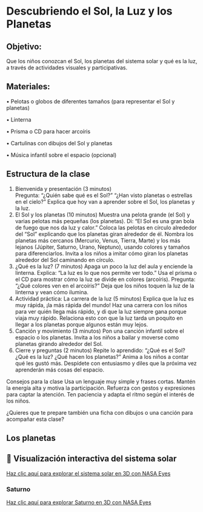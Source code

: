 # Descubriendo el Sol, la Luz y los Planetas

## Objetivo:

Que los niños conozcan el Sol, los planetas del sistema solar y qué es la luz, a través de actividades visuales y participativas.
 
## Materiales:

•	Pelotas o globos de diferentes tamaños (para representar el Sol y planetas)

•	Linterna

•	Prisma o CD para hacer arcoíris

•	Cartulinas con dibujos del Sol y planetas

•	Música infantil sobre el espacio (opcional)
 
## Estructura de la clase

1. Bienvenida y presentación (3 minutos)  
  Pregunta: “¿Quién sabe qué es el Sol?” “¿Han visto planetas o estrellas en el cielo?”
  Explica que hoy van a aprender sobre el Sol, los planetas y la luz.
2. El Sol y los planetas (10 minutos)
  Muestra una pelota grande (el Sol) y varias pelotas más pequeñas (los planetas).
  Di: “El Sol es una gran bola de fuego que nos da luz y calor.”
  Coloca las pelotas en círculo alrededor del “Sol” explicando que los planetas giran alrededor de él.
  Nombra los planetas más cercanos (Mercurio, Venus, Tierra, Marte) y los más lejanos (Júpiter, Saturno, Urano, Neptuno), usando colores y tamaños para diferenciarlos.
  Invita a los niños a imitar cómo giran los planetas alrededor del Sol caminando en círculo.
3. ¿Qué es la luz? (7 minutos)
  Apaga un poco la luz del aula y enciende la linterna.
  Explica: “La luz es lo que nos permite ver todo.”
  Usa el prisma o el CD para mostrar cómo la luz se divide en colores (arcoíris).
  Pregunta: “¿Qué colores ven en el arcoíris?”
  Deja que los niños toquen la luz de la linterna y vean cómo ilumina.
4. Actividad práctica: La carrera de la luz (5 minutos)
  Explica que la luz es muy rápida, ¡la más rápida del mundo!
  Haz una carrera con los niños para ver quién llega más rápido, y di que la luz siempre gana porque viaja muy rápido.
  Relaciona esto con que la luz tarda un poquito en llegar a los planetas porque algunos están muy lejos.
5. Canción y movimiento (3 minutos)
  Pon una canción infantil sobre el espacio o los planetas.
  Invita a los niños a bailar y moverse como planetas girando alrededor del Sol.
6. Cierre y preguntas (2 minutos)
  Repite lo aprendido: “¿Qué es el Sol? ¿Qué es la luz? ¿Qué hacen los planetas?”
  Anima a los niños a contar qué les gustó más.
  Despídete con entusiasmo y diles que la próxima vez aprenderán más cosas del espacio.
 
Consejos para la clase
  Usa un lenguaje muy simple y frases cortas.
  Mantén la energía alta y motiva la participación.
  Refuerza con gestos y expresiones para captar la atención.
  Ten paciencia y adapta el ritmo según el interés de los niños.
 
¿Quieres que te prepare también una ficha con dibujos o una canción para acompañar esta clase?


## Los planetas

## 🌌 Visualización interactiva del sistema solar

[Haz clic aquí para explorar el sistema solar en 3D con NASA Eyes](https://eyes.nasa.gov/apps/solar-system/#/home)

### Saturno

[Haz clic aquí para explorar Saturno en 3D con NASA Eyes](https://eyes.nasa.gov/apps/solar-system/#/saturn)
